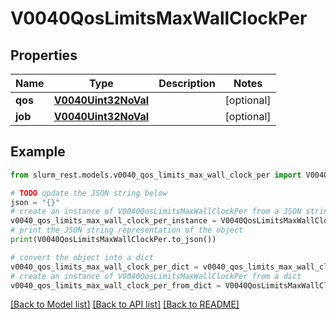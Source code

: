 # V0040QosLimitsMaxWallClockPer


## Properties

Name | Type | Description | Notes
------------ | ------------- | ------------- | -------------
**qos** | [**V0040Uint32NoVal**](V0040Uint32NoVal.md) |  | [optional] 
**job** | [**V0040Uint32NoVal**](V0040Uint32NoVal.md) |  | [optional] 

## Example

```python
from slurm_rest.models.v0040_qos_limits_max_wall_clock_per import V0040QosLimitsMaxWallClockPer

# TODO update the JSON string below
json = "{}"
# create an instance of V0040QosLimitsMaxWallClockPer from a JSON string
v0040_qos_limits_max_wall_clock_per_instance = V0040QosLimitsMaxWallClockPer.from_json(json)
# print the JSON string representation of the object
print(V0040QosLimitsMaxWallClockPer.to_json())

# convert the object into a dict
v0040_qos_limits_max_wall_clock_per_dict = v0040_qos_limits_max_wall_clock_per_instance.to_dict()
# create an instance of V0040QosLimitsMaxWallClockPer from a dict
v0040_qos_limits_max_wall_clock_per_from_dict = V0040QosLimitsMaxWallClockPer.from_dict(v0040_qos_limits_max_wall_clock_per_dict)
```
[[Back to Model list]](../README.md#documentation-for-models) [[Back to API list]](../README.md#documentation-for-api-endpoints) [[Back to README]](../README.md)


